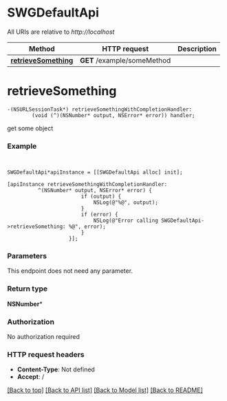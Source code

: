 # SWGDefaultApi

All URIs are relative to *http://localhost*

Method | HTTP request | Description
------------- | ------------- | -------------
[**retrieveSomething**](SWGDefaultApi.md#retrievesomething) | **GET** /example/someMethod | 


# **retrieveSomething**
```objc
-(NSURLSessionTask*) retrieveSomethingWithCompletionHandler: 
        (void (^)(NSNumber* output, NSError* error)) handler;
```



get some object

### Example
```objc


SWGDefaultApi*apiInstance = [[SWGDefaultApi alloc] init];

[apiInstance retrieveSomethingWithCompletionHandler: 
          ^(NSNumber* output, NSError* error) {
                        if (output) {
                            NSLog(@"%@", output);
                        }
                        if (error) {
                            NSLog(@"Error calling SWGDefaultApi->retrieveSomething: %@", error);
                        }
                    }];
```

### Parameters
This endpoint does not need any parameter.

### Return type

**NSNumber***

### Authorization

No authorization required

### HTTP request headers

 - **Content-Type**: Not defined
 - **Accept**: /

[[Back to top]](#) [[Back to API list]](../README.md#documentation-for-api-endpoints) [[Back to Model list]](../README.md#documentation-for-models) [[Back to README]](../README.md)

